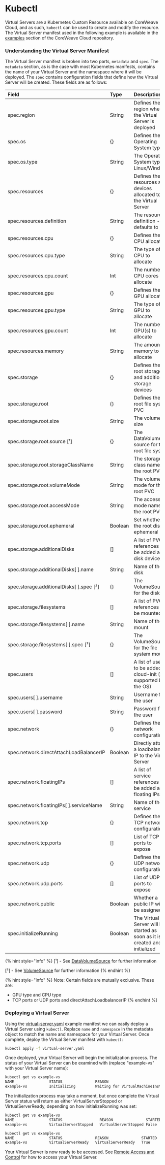 # Kubectl

Virtual Servers are a Kubernetes Custom Resource available on CoreWeave Cloud, and as such, `kubectl` can be used to create and modify the resource. The Virtual Server manifest used in the following example is available in the [examples](https://github.com/coreweave/kubernetes-cloud/tree/master/virtual-server/examples/kubectl) section of the CoreWeave Cloud repository. 

### Understanding the Virtual Server Manifest

The Virtual Server manifest is broken into two parts, `metadata` and `spec`. The `metadata` section, as is the case with most Kubernetes manifests, contains the name of your Virtual Server and the namespace where it will be deployed. The `spec` contains configuration fields that define how the Virtual Server will be created. These fields are as follows:

| Field | Type | Description |
| :--- | :--- | :--- |
| spec.region | String | Defines the region where the Virtual Server is deployed |
| spec.os | {} | Defines the Operating System type |
| spec.os.type | String | The Operating System type - Linux/Windows |
| spec.resources | {} | Defines the resources and devices allocated to the Virtual Server |
| spec.resources.definition | String | The resource definition - defaults to 'a' |
| spec.resources.cpu | {} | Defines the CPU allocation  |
| spec.resources.cpu.type | String | The type of CPU to allocate |
| spec.resources.cpu.count | Int | The number of CPU cores to allocate |
| spec.resources.gpu | {} | Defines the GPU allocation |
| spec.resources.gpu.type | String | The type of GPU to allocate |
| spec.resources.gpu.count | Int | The number of GPU\(s\) to allocate |
| spec.resources.memory | String | The amount of memory to allocate |
| spec.storage | {} | Defines the root storage and additional storage devices |
| spec.storage.root | {} | Defines the root file system PVC |
| spec.storage.root.size | String | The volume size |
| spec.storage.root.source \[¹\] | {} | The DataVolume source for the root file system   |
| spec.storage.root.storageClassName | String | The storage class name for the root PVC |
| spec.storage.root.volumeMode | String | The volume mode for the root PVC |
| spec.storage.root.accessMode | String | The access mode name for the root PVC  |
| spec.storage.root.ephemeral | Boolean | Set whether the root disk is ephemeral |
| spec.storage.additionalDisks | \[\] | A list of PVC references to be added as disk devices |
| spec.storage.additionalDisks\[ \].name | String | Name of the disk |
| spec.storage.additionalDisks\[ \].spec \[²\] | {} | The VolumeSource for the disk |
| spec.storage.filesystems  | \[\] | A list of PVC references to be mounted |
| spec.storage.filesystems\[ \].name | String | Name of the mount |
| spec.storage.filesystems\[ \].spec \[²\] | {} | The VolumeSource for the file system mount |
| spec.users | \[\] | A list of users to be added by cloud-init \(if supported by the OS\) |
| spec.users\[ \].username | String | Username for the user |
| spec.users\[ \].password | String | Password for the user |
| spec.network | {} | Defines the network configuration |
| spec.network.directAttachLoadBalancerIP | Boolean | Directly attach a loadbalancer IP to the Virtual Server |
| spec.network.floatingIPs | \[\] | A list of service references to be added as floating IPs |
| spec.network.floatingIPs\[ \].serviceName | String | Name of the service |
| spec.network.tcp | {} | Defines the TCP network configuration |
| spec.network.tcp.ports | \[\] | List of TCP ports to expose |
| spec.network.udp | {} | Defines the UDP network configuration |
| spec.network.udp.ports | \[\] | List of UDP ports to expose |
| spec.network.public | Boolean | Whether a public IP will be assigned |
| spec.initializeRunning | Boolean | The Virtual Server will be started as soon as it is created and initialized |

{% hint style="info" %}
\[¹\] - See [DataVolumeSource](https://pkg.go.dev/kubevirt.io/containerized-data-importer/pkg/apis/core/v1alpha1#DataVolumeSource) for further information

\[²\] - See [VolumeSource](https://pkg.go.dev/kubevirt.io/client-go/api/v1#VolumeSource) for further information
{% endhint %}

{% hint style="info" %}
Note: Certain fields are mutually exclusive. These are: 

* GPU type and CPU type
* TCP ports or UDP ports and directAttachLoadbalancerIP 
{% endhint %}

### Deploying a Virtual Server

Using the [virtual-server.yaml](https://github.com/coreweave/kubernetes-cloud/blob/master/virtual-server/examples/kubectl/virtual-server.yaml) example manifest we can easily deploy a Virtual Server using `kubectl`. Replace `name` and `namespace` in the metadata object to match the name and namespace for your Virtual Server. Once complete, deploy the Virtual Server manifest with `kubectl`: 

```bash
kubectl apply -f virtual-server.yaml
```

Once deployed, your Virtual Server will begin the initialization process. The status of your Virtual Server can be examined with \(replace "example-vs" with your Virtual Server name\):

```bash
kubectl get vs example-vs
NAME                STATUS               REASON                                           STARTED   INTERNAL IP      EXTERNAL IP
example-vs          Initializing         Waiting for VirtualMachineInstance to be ready   False                      123.123.123.123
```

The initialization process may take a moment, but once complete the Virtual Server status will return as either VirtualServerStopped or VirtualServerReady, depending on how initializeRunning was set: 

```bash
kubectl get vs example-vs
NAME                STATUS                 REASON               STARTED   INTERNAL IP      EXTERNAL IP
example-vs          VirtualServerStopped   VirtualServerStopped False                      123.123.123.123 
```

```bash
kubectl get vs example-vs
NAME                STATUS               REASON               STARTED   INTERNAL IP      EXTERNAL IP
example-vs          VirtualServerReady   VirtualServerReady   True      1.2.3.4          123.123.123.123  
```

Your Virtual Server is now ready to be accessed. See [Remote Access and Control](../remote-access-and-control.md) for how to access your Virtual Server.

